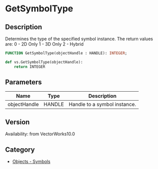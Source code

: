 # GetSymbolType

## Description
Determines the type of the specified symbol instance.  The return values are:
0 - 2D Only
1 - 3D Only
2 - Hybrid

```pascal
FUNCTION GetSymbolType(objectHandle : HANDLE): INTEGER;
```

```python
def vs.GetSymbolType(objectHandle):
    return INTEGER
```

## Parameters
|Name|Type|Description|
|---|---|---|
|objectHandle|HANDLE|Handle to a symbol instance.|

## Version
Availability: from VectorWorks10.0

## Category
* [Objects - Symbols](../Categories/Objects%20-%20Symbols.md)
